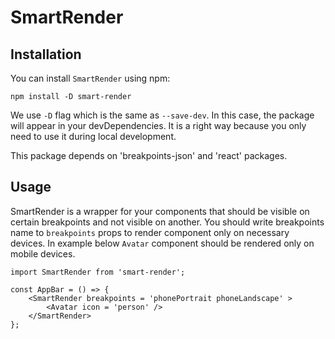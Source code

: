 # SmartRender

## Installation

You can install `SmartRender` using npm:

`npm install -D smart-render`

We use `-D` flag which is the same as `--save-dev`. In this case, the package will appear in your devDependencies. It is a right way because you only need to use it during local development.

This package depends on 'breakpoints-json' and 'react' packages.

## Usage

SmartRender is a wrapper for your components that should be visible on certain breakpoints and not visible on another.
You should write breakpoints name to `breakpoints` props to render component only on necessary devices.
In example below `Avatar` component should be rendered only on mobile devices.

```JSX
import SmartRender from 'smart-render';

const AppBar = () => {
    <SmartRender breakpoints = 'phonePortrait phoneLandscape' >
        <Avatar icon = 'person' />
    </SmartRender>
};
```



